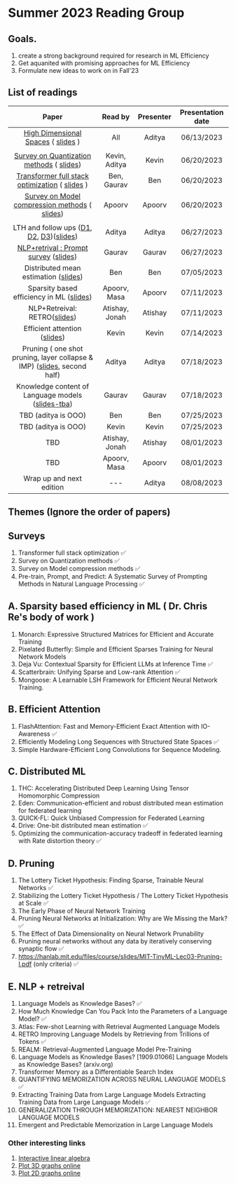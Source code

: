 # Summer 2023 Reading Group

## Goals. 
  1. create a strong background required for research in ML Efficiency
  2. Get aquanited with promising approaches for ML Efficiency
  3. Formulate new ideas to work on in Fall'23

## List of readings

|        **Paper**        | **Read by** | **Presenter** | **Presentation date** |
|:-----------------------:|:-----------:|:-------------:|:---------------------:|
| [High Dimensional Spaces](https://www.cs.cmu.edu/~venkatg/teaching/CStheory-infoage/chap1-high-dim-space.pdf) ( [slides](https://docs.google.com/presentation/d/1SR3UXdEe5lOt92YrFixN9HNsBYloNsoZigLBoe_zlCc/edit?usp=sharing) ) |     All     |  Aditya |          06/13/2023          |
|||||
| [Survey on Quantization methods](https://arxiv.org/pdf/2103.13630.pdf) ( [slides](https://docs.google.com/presentation/d/1P1saT0cNrDkpbGwzQKQZDF6jU9h0uhEK92P2wcMO2HM/edit?usp=sharing)) | Kevin, Aditya       | Kevin              |     06/20/2023  |
| [Transformer full stack optimization](https://arxiv.org/pdf/2302.14017.pdf) ( [slides](https://docs.google.com/presentation/d/1QYrTFgImQodIdMBzH_l5tIiyijYf68lXlVD6T-j-76M/edit?usp=sharing) ) | Ben, Gaurav             | Ben              |   06/20/2023 |
| [Survey on Model compression methods](https://ieeexplore.ieee.org/abstract/document/9043731) ( [slides](https://docs.google.com/presentation/d/1Z5BIwrF0vlWZKSt0iDdcYbSfr_ySxJ6aGqavJGUoWbM/edit?usp=sharing))| Apoorv             | Apoorv              |   06/20/2023 |
|||||
| LTH and follow ups ([D1](https://arxiv.org/abs/1803.03635), [D2](https://arxiv.org/pdf/1903.01611.pdf), [D3](https://arxiv.org/pdf/2009.08576.pdf))([slides](https://docs.google.com/presentation/d/1mpRZAj-AlJQCfFeN8L2-9TuZ3C13OUYtYOMw4WvnVxc/edit?usp=sharing))| Aditya | Aditya              |   06/27/2023 |
| [NLP+retrival : Prompt survey](https://dl.acm.org/doi/pdf/10.1145/3560815) ([slides](https://rice-my.sharepoint.com/:p:/g/personal/gg29_rice_edu/Eaci6xgwT-VBjQ0Ym4SKzbcBO4eUBWuc_qNqjLDjYMO_rw?e=gEBf5b))                       |  Gaurav           |   Gaurav            | 06/27/2023   |
| Distributed mean estimation ([slides](https://docs.google.com/presentation/d/1ondtXk95JLTL_hDF_oWRpm_ceoO-mLKAKgbeABK5ka0/edit?usp=sharing)) | Ben | Ben              |   07/05/2023 |
| Sparsity based efficiency in ML ([slides](https://docs.google.com/presentation/d/1zpDMFGuhKoGC7mktG0wbbOWb8H7yiuAbAyF6xqdzG4Y/edit?usp=sharing)) | Apoorv, Masa | Apoorv              |   07/11/2023 |
|  NLP+Retreival: RETRO([slides](https://docs.google.com/presentation/d/1NQCymCq4SwIyzbtet92QugfgVLZg5OrH/edit?usp=sharing&ouid=115359150026898235727&rtpof=true&sd=true))               |  Atishay, Jonah           |   Atishay            | 07/11/2023  |
| Efficient attention ([slides](https://docs.google.com/presentation/d/1aly0sMN2WxFLAGbD0eyjtP1HL-xCMjimk3LWFzfOYHQ/edit?usp=sharing))           |  Kevin           |   Kevin            | 07/14/2023  |
|  Pruning ( one shot pruning, layer collapse & IMP) ([slides](https://docs.google.com/presentation/d/1mpRZAj-AlJQCfFeN8L2-9TuZ3C13OUYtYOMw4WvnVxc/edit?usp=sharing), second half)           |  Aditya           |   Aditya            | 07/18/2023  |
|  Knowledge content of Language models ([slides-tba]())     |  Gaurav           |   Gaurav            | 07/18/2023  |
|  TBD (aditya is OOO)              |  Ben           |   Ben            | 07/25/2023  |
|  TBD (aditya is OOO)            |  Kevin           |   Kevin            | 07/25/2023  |
|  TBD            |  Atishay, Jonah           |   Atishay            | 08/01/2023  |
|  TBD            |  Apoorv, Masa           |   Apoorv            | 08/01/2023  |
|  Wrap up and next edition |  ---        |   Aditya          | 08/08/2023  |

## Themes (Ignore the order of papers)

## Surveys
1. Transformer full stack optimization &#x2705;
2. Survey on Quantization methods &#x2705;
3. Survey on Model compression methods &#x2705;
4. Pre-train, Prompt, and Predict: A Systematic Survey of Prompting Methods in Natural Language Processing &#x2705;

## A. Sparsity based efficiency in ML ( Dr. Chris Re's body of work )
1. 	Monarch: Expressive Structured Matrices for Efficient and Accurate Training
2. Pixelated Butterfly: Simple and Efficient Sparses Training for Neural Network Models 
3. Deja Vu: Contextual Sparsity for Efficient LLMs at Inference Time &#x2705;
4. Scatterbrain: Unifying Sparse and Low-rank Attention &#x2705;
5. Mongoose: A Learnable LSH Framework for Efficient Neural Network Training.

## B. Efficient Attention
1. FlashAttention: Fast and Memory-Efficient Exact Attention with IO-Awareness  &#x2705;
2. Efficiently Modeling Long Sequences with Structured State Spaces &#x2705;
3. Simple Hardware-Efficient Long Convolutions for Sequence Modeling.

## C. Distributed ML
1. THC: Accelerating Distributed Deep Learning Using Tensor Homomorphic Compression
2. Eden: Communication-efficient and robust distributed mean estimation for federated learning
3. QUICK-FL: Quick Unbiased Compression for Federated Learning
4. Drive: One-bit distributed mean estimation &#x2705;
5. Optimizing the communication-accuracy tradeoff in federated learning with Rate distortion theory &#x2705;

## D. Pruning
1. The Lottery Ticket Hypothesis: Finding Sparse, Trainable Neural Networks &#x2705;
2. Stabilizing the Lottery Ticket Hypothesis / The Lottery Ticket Hypothesis at Scale &#x2705;
3. The Early Phase of Neural Network Training
4. Pruning Neural Networks at Initialization: Why are We Missing the Mark? &#x2705;
5. The Effect of Data Dimensionality on Neural Network Prunability
6. Pruning neural networks without any data by iteratively conserving synaptic flow &#x2705;
7. https://hanlab.mit.edu/files/course/slides/MIT-TinyML-Lec03-Pruning-I.pdf (only criteria) &#x2705;


## E. NLP + retreival 
1. Language Models as Knowledge Bases?  &#x2705;
2. How Much Knowledge Can You Pack Into the Parameters of a Language Model?  &#x2705;
3. Atlas: Few-shot Learning with Retrieval Augmented Language Models
4. RETRO Improving Language Models by Retrieving from Trillions of Tokens &#x2705;
5. REALM: Retrieval-Augmented Language Model Pre-Training
6. Language Models as Knowledge Bases? [1909.01066] Language Models as Knowledge Bases? (arxiv.org)
7. Transformer Memory as a Differentiable Search Index
8. QUANTIFYING MEMORIZATION ACROSS NEURAL LANGUAGE MODELS  &#x2705;
9. Extracting Training Data from Large Language Models Extracting Training Data from Large Language Models  &#x2705;
10. GENERALIZATION THROUGH MEMORIZATION: NEAREST NEIGHBOR LANGUAGE MODELS
11. Emergent and Predictable Memorization in Large Language Models

### Other interesting links

1. [Interactive linear algebra](https://textbooks.math.gatech.edu/ila/)
2. [Plot 3D graphs online](https://www.geogebra.org/)
3. [Plot 2D graphs online](https://www.desmos.com/calculator)
